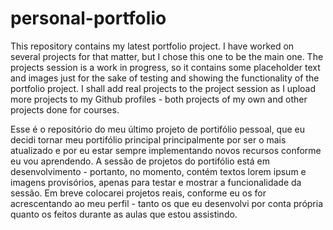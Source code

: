 # personal-portfolio
This repository contains my latest portfolio project. I have worked on several projects for that matter, but I chose this one to be the main one.
The projects session is a work in progress, so it contains some placeholder text and images just for the sake of testing and showing the functionality of the portfolio project. I shall add real projects to the project session as I upload more projects to my Github profiles - both projects of my own and other projects done for courses.

Esse é o repositório do meu último projeto de portifólio pessoal, que eu decidi tornar meu portifólio principal principalmente por ser o mais atualizado e por eu estar sempre implementando novos recursos conforme eu vou aprendendo.
A sessão de projetos do portifólio está em desenvolvimento - portanto, no momento, contém textos lorem ipsum e imagens provisórios, apenas para testar e mostrar a funcionalidade da sessão. Em breve colocarei projetos reais, conforme eu os for acrescentando ao meu perfil - tanto os que eu desenvolvi por conta própria quanto os feitos durante as aulas que estou assistindo.
